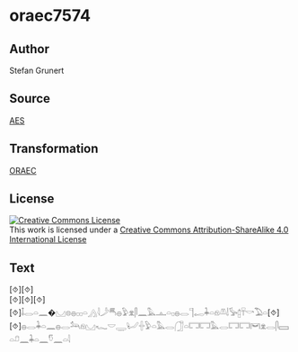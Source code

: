 # oraec7574

## Author

Stefan Grunert

## Source

[AES](https://github.com/simondschweitzer/aes)

## Transformation

[ORAEC](https://oraec.github.io/)

## License

<a rel="license" href="http://creativecommons.org/licenses/by-sa/4.0/"><img alt="Creative Commons License" style="border-width:0" src="https://i.creativecommons.org/l/by-sa/4.0/88x31.png" /></a><br />This work is licensed under a <a rel="license" href="http://creativecommons.org/licenses/by-sa/4.0/">Creative Commons Attribution-ShareAlike 4.0 International License</a>

## Text

[⯑][⯑]<br>
[⯑][⯑][⯑][⯑]𓄤𓂋𓏏𓈖�𓈋𓊖𓐍𓊪𓊪𓏏𓂻𓇋𓌳𓄪𓐍𓅱𓁷𓋴𓈖𓅓𓊵𓏏𓊪𓐍𓂋𓊹𓉻𓇓𓏏𓁶𓌨𓌃𓅚𓉺𓄜𓎡𓅐𓏏[⯑][⯑]𓐍𓂋𓇓𓏏𓈖𓐍𓂋𓃢𓁶𓈋𓆑𓎟𓇾𓂦𓏶𓅱𓏏𓅓𓂋𓃂𓏏𓉐𓉐𓅓𓂋𓉐𓉐𓋞𓁷𓂋𓋴𓈙𓏏𓍔𓈖𓇓𓏏𓈖𓎸𓈖𓏏𓇋<br>
